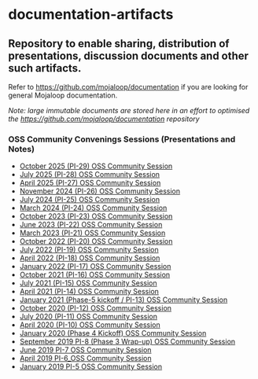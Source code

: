 # documentation-artifacts

Repository to enable sharing, distribution of presentations, discussion documents and other such artifacts.
--

Refer to https://github.com/mojaloop/documentation if you are looking for general Mojaloop documentation.

_Note: large immutable documents are stored here in an effort to optimised the https://github.com/mojaloop/documentation repository_


### OSS Community Convenings Sessions (Presentations and Notes)

- [October 2025 (PI-29) OSS Community Session](./presentations/pi_29_oct_2025)
- [July 2025 (PI-28) OSS Community Session](./presentations/pi_28_july_2025)
- [April 2025 (PI-27) OSS Community Session](./presentations/pi_27_apr_2025)
- [November 2024 (PI-26) OSS Community Session](./presentations/pi_26_nov_2024)
- [July 2024 (PI-25) OSS Community Session](./presentations/pi_25_jul_2024)
- [March 2024 (PI-24) OSS Community Session](./presentations/pi_24_mar_2024)
- [October 2023 (PI-23) OSS Community Session](./presentations/pi_23_oct_2023)
- [June 2023 (PI-22) OSS Community Session](./presentations/pi_22_june_2023)
- [March 2023 (PI-21) OSS Community Session](./presentations/pi_21_march_2023)
- [October 2022 (PI-20) OSS Community Session](./presentations/pi_20_oct_2022)
- [July 2022 (PI-19) OSS Community Session](./presentations/pi_19_july_2022)
- [April 2022 (PI-18) OSS Community Session](./presentations/pi_18_april_2022)
- [January 2022 (PI-17) OSS Community Session](./presentations/pi_17_january_2022)
- [October 2021 (PI-16) OSS Community Session](./presentations/pi_16_october_2021)
- [July 2021 (PI-15) OSS Community Session](./presentations/pi_15_july_2021)
- [April 2021 (PI-14) OSS Community Session](./presentations/pi_14_april_2021)
- [January 2021 (Phase-5 kickoff / PI-13) OSS Community Session](./presentations/January%202021%20Community%20Event)
- [October 2020 (PI-12) OSS Community Session](./presentations/October%202020%20Community%20Event)
- [July 2020 (PI-11) OSS Community Session](./presentations/July%202020%20Community%20Event)
- [April 2020 (PI-10) OSS Community Session](./presentations/April%202020%20Community%20Event)
- [January 2020 (Phase 4 Kickoff) OSS Community Session](./presentations/January%202020%20OSS%20Community%20Session)
- [September 2019 PI-8 (Phase 3 Wrap-up) OSS Community Session](./presentations/September%202019%20PI-8_OSS_community%20session)
- [June 2019 PI-7 OSS Community Session](./presentations/June%202019%20PI-7_OSS_community%20session)
- [April 2019 PI-6_OSS Community Session](./presentations/April%202019%20PI-6_OSS_community%20session/)
- [January 2019 PI-5 OSS Community Session](./presentations/January%202019)

